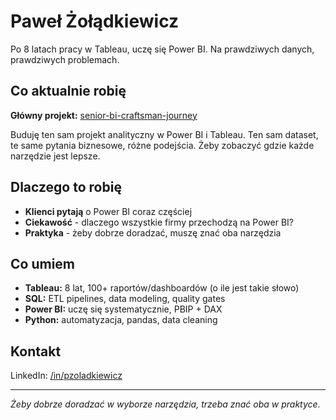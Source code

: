 # Paweł Żołądkiewicz

Po 8 latach pracy w Tableau, uczę się Power BI. Na prawdziwych danych, prawdziwych problemach.

## Co aktualnie robię

**Główny projekt:** [senior-bi-craftsman-journey](https://github.com/pzoladkiewicz/senior-bi-craftsman-journey)

Buduję ten sam projekt analityczny w Power BI i Tableau. Ten sam dataset, te same pytania biznesowe, różne podejścia. Żeby zobaczyć gdzie każde narzędzie jest lepsze.

## Dlaczego to robię

- **Klienci pytają** o Power BI coraz częściej
- **Ciekawość** - dlaczego wszystkie firmy przechodzą na Power BI?  
- **Praktyka** - żeby dobrze doradzać, muszę znać oba narzędzia

## Co umiem

- **Tableau:** 8 lat, 100+ raportów/dashboardów (o ile jest takie słowo)
- **SQL:** ETL pipelines, data modeling, quality gates
- **Power BI:** uczę się systematycznie, PBIP + DAX
- **Python:** automatyzacja, pandas, data cleaning

## Kontakt

LinkedIn: [/in/pzoladkiewicz](https://linkedin.com/in/pzoladkiewicz)  

---
*Żeby dobrze doradzać w wyborze narzędzia, trzeba znać oba w praktyce.*
